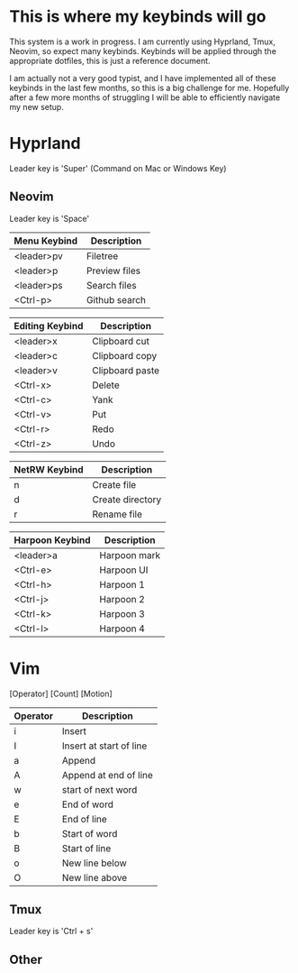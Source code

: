 # This is where my keybinds will go

This system is a work in progress. I am currently using Hyprland, Tmux, Neovim, so expect many keybinds.
Keybinds will be applied through the appropriate dotfiles, this is just a reference document.

I am actually not a very good typist, and I have implemented all of these keybinds in the last few months, so this is a big challenge for me. Hopefully after a few more months of struggling I will be able to efficiently navigate my new setup.

# Hyprland
Leader key is 'Super' (Command on Mac or Windows Key)

## Neovim
Leader key is 'Space'

| Menu Keybind     | Description    |
|------------------|----------------|
| \<leader\>pv     | Filetree       |
| \<leader\>p      | Preview files  |
| \<leader\>ps     | Search files   |
| \<Ctrl-p\>       | Github search  |

| Editing Keybind  | Description    |
|------------------|----------------|
| \<leader\>x      | Clipboard cut  |
| \<leader\>c      | Clipboard copy |
| \<leader\>v      | Clipboard paste|
| \<Ctrl-x\>       | Delete         |
| \<Ctrl-c\>       | Yank           |
| \<Ctrl-v\>       | Put            |
| \<Ctrl-r\>       | Redo           |
| \<Ctrl-z\>       | Undo           |


| NetRW Keybind | Description |
|---------------|-------------|
| n             | Create file  |
| d             | Create directory |
| r             | Rename file  |

| Harpoon Keybind | Description |
|-----------------|-------------|
| \<leader\>a     | Harpoon mark |
| \<Ctrl-e\>      | Harpoon UI   |
| \<Ctrl-h\>      | Harpoon 1    |
| \<Ctrl-j\>      | Harpoon 2    |
| \<Ctrl-k\>      | Harpoon 3    |
| \<Ctrl-l\>      | Harpoon 4    |

# Vim
[Operator] [Count] [Motion]

| Operator | Description |
|----------|-------------|
| i        | Insert       |
| I        | Insert at start of line |
| a        | Append       |
| A        | Append at end of line |
| w        | start of next word  |
| e        | End of word  |
| E        | End of line  |
| b        | Start of word|
| B        | Start of line|
| o        | New line below |
| O        | New line above |

## Tmux
Leader key is 'Ctrl + s'

## Other

